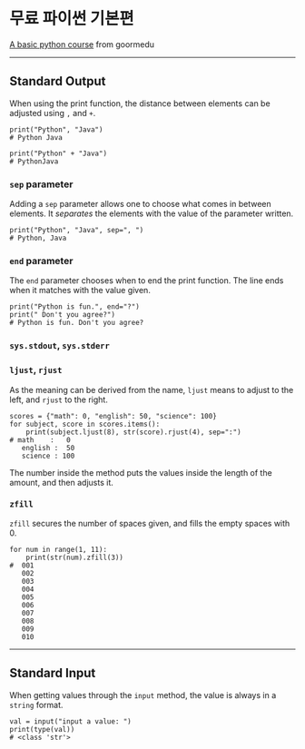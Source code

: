 # 무료 파이썬 기본편

[A basic python course](https://edu.goorm.io/learn/lecture/19917/무료-파이썬-기본편-6시간-뒤면-나도-개발자) from goormedu

---

## Standard Output

When using the print function, the distance between elements can be adjusted using `,` and `+`.

    print("Python", "Java")
    # Python Java

    print("Python" + "Java")
    # PythonJava

### `sep` parameter

Adding a `sep` parameter allows one to choose what comes in between elements. It *separates* the elements with the value of the parameter written.

    print("Python", "Java", sep=", ")
    # Python, Java

### `end` parameter

The `end` parameter chooses when to end the print function. The line ends when it matches with the value given.

    print("Python is fun.", end="?")
    print(" Don't you agree?")
    # Python is fun. Don't you agree?

### `sys.stdout`, `sys.stderr`


### `ljust`, `rjust`

As the meaning can be derived from the name, `ljust` means to adjust to the left, and `rjust` to the right.

    scores = {"math": 0, "english": 50, "science": 100}
    for subject, score in scores.items():
        print(subject.ljust(8), str(score).rjust(4), sep=":")
    # math    :   0
       english :  50
       science : 100

The number inside the method puts the values inside the length of the amount, and then adjusts it. 

### `zfill`

`zfill` secures the number of spaces given, and fills the empty spaces with 0.

    for num in range(1, 11):
        print(str(num).zfill(3))
    #  001
       002
       003
       004
       005
       006
       007
       008
       009
       010

---

## Standard Input

When getting values through the `input` method, the value is always in a `string` format. 

    val = input("input a value: ")
    print(type(val))
    # <class 'str'>